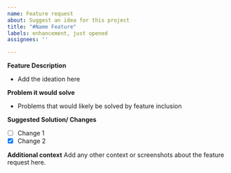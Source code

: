 ```yaml
---
name: Feature request
about: Suggest an idea for this project
title: "#Name Feature"
labels: enhancement, just opened
assignees: ''

---
```


**Feature Description**
- Add the ideation here

**Problem it would solve**
- Problems that would likely be solved by feature inclusion

**Suggested Solution/ Changes**
- [ ] Change 1
- [x] Change 2

**Additional context**
Add any other context or screenshots about the feature request here.
